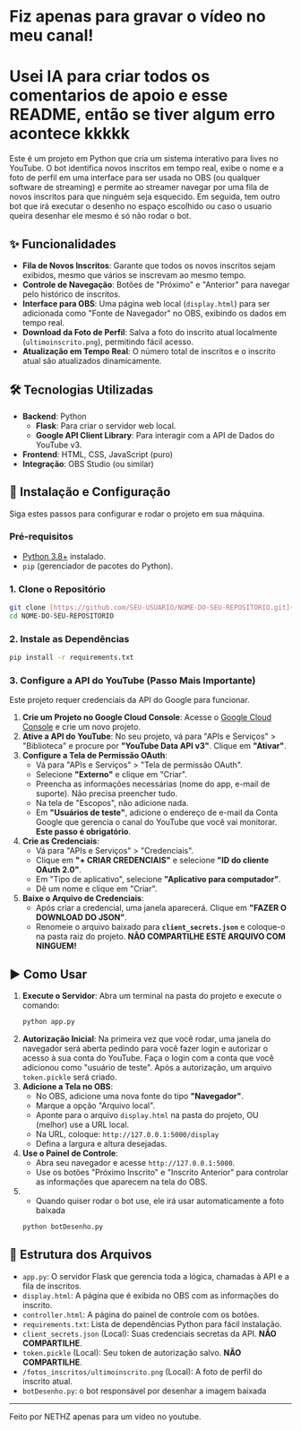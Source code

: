 # Fiz apenas para gravar o vídeo no meu canal!
# Usei IA para criar todos os comentarios de apoio e esse README, então se tiver algum erro acontece kkkkk

Este é um projeto em Python que cria um sistema interativo para lives no YouTube. O bot identifica novos inscritos em tempo real, exibe o nome e a foto de perfil em uma interface para ser usada no OBS (ou qualquer software de streaming) e permite ao streamer navegar por uma fila de novos inscritos para que ninguém seja esquecido.
Em seguida, tem outro bot que irá executar o desenho no espaço escolhido ou caso o usuario queira desenhar ele mesmo é só não rodar o bot.


## ✨ Funcionalidades

* **Fila de Novos Inscritos**: Garante que todos os novos inscritos sejam exibidos, mesmo que vários se inscrevam ao mesmo tempo.
* **Controle de Navegação**: Botões de "Próximo" e "Anterior" para navegar pelo histórico de inscritos.
* **Interface para OBS**: Uma página web local (`display.html`) para ser adicionada como "Fonte de Navegador" no OBS, exibindo os dados em tempo real.
* **Download da Foto de Perfil**: Salva a foto do inscrito atual localmente (`ultimoinscrito.png`), permitindo fácil acesso.
* **Atualização em Tempo Real**: O número total de inscritos e o inscrito atual são atualizados dinamicamente.

## 🛠️ Tecnologias Utilizadas

* **Backend**: Python
    * **Flask**: Para criar o servidor web local.
    * **Google API Client Library**: Para interagir com a API de Dados do YouTube v3.
* **Frontend**: HTML, CSS, JavaScript (puro)
* **Integração**: OBS Studio (ou similar)

## 🚀 Instalação e Configuração

Siga estes passos para configurar e rodar o projeto em sua máquina.

### Pré-requisitos

* [Python 3.8+](https://www.python.org/downloads/) instalado.
* `pip` (gerenciador de pacotes do Python).

### 1. Clone o Repositório

```bash
git clone [https://github.com/SEU-USUARIO/NOME-DO-SEU-REPOSITORIO.git](https://github.com/SEU-USUARIO/NOME-DO-SEU-REPOSITORIO.git)
cd NOME-DO-SEU-REPOSITORIO
```

### 2. Instale as Dependências

```bash
pip install -r requirements.txt
```

### 3. Configure a API do YouTube (Passo Mais Importante)

Este projeto requer credenciais da API do Google para funcionar.

1.  **Crie um Projeto no Google Cloud Console**: Acesse o [Google Cloud Console](https://console.cloud.google.com/) e crie um novo projeto.
2.  **Ative a API do YouTube**: No seu projeto, vá para "APIs e Serviços" > "Biblioteca" e procure por **"YouTube Data API v3"**. Clique em **"Ativar"**.
3.  **Configure a Tela de Permissão OAuth**:
    * Vá para "APIs e Serviços" > "Tela de permissão OAuth".
    * Selecione **"Externo"** e clique em "Criar".
    * Preencha as informações necessárias (nome do app, e-mail de suporte). Não precisa preencher tudo.
    * Na tela de "Escopos", não adicione nada.
    * Em **"Usuários de teste"**, adicione o endereço de e-mail da Conta Google que gerencia o canal do YouTube que você vai monitorar. **Este passo é obrigatório**.
4.  **Crie as Credenciais**:
    * Vá para "APIs e Serviços" > "Credenciais".
    * Clique em **"+ CRIAR CREDENCIAIS"** e selecione **"ID do cliente OAuth 2.0"**.
    * Em "Tipo de aplicativo", selecione **"Aplicativo para computador"**.
    * Dê um nome e clique em "Criar".
5.  **Baixe o Arquivo de Credenciais**:
    * Após criar a credencial, uma janela aparecerá. Clique em **"FAZER O DOWNLOAD DO JSON"**.
    * Renomeie o arquivo baixado para **`client_secrets.json`** e coloque-o na pasta raiz do projeto. **NÃO COMPARTILHE ESTE ARQUIVO COM NINGUEM!**


## ▶️ Como Usar

1.  **Execute o Servidor**: Abra um terminal na pasta do projeto e execute o comando:
    ```bash
    python app.py
    ```
2.  **Autorização Inicial**: Na primeira vez que você rodar, uma janela do navegador será aberta pedindo para você fazer login e autorizar o acesso à sua conta do YouTube. Faça o login com a conta que você adicionou como "usuário de teste". Após a autorização, um arquivo `token.pickle` será criado.
3.  **Adicione a Tela no OBS**:
    * No OBS, adicione uma nova fonte do tipo **"Navegador"**.
    * Marque a opção "Arquivo local".
    * Aponte para o arquivo `display.html` na pasta do projeto, OU (melhor) use a URL local.
    * Na URL, coloque: `http://127.0.0.1:5000/display`
    * Defina a largura e altura desejadas.
4.  **Use o Painel de Controle**:
    * Abra seu navegador e acesse `http://127.0.0.1:5000`.
    * Use os botões "Próximo Inscrito" e "Inscrito Anterior" para controlar as informações que aparecem na tela do OBS.
5.  * Quando quiser rodar o bot use, ele irá usar automaticamente a foto baixada
    ```bash
    python botDesenho.py
    ```

## 📁 Estrutura dos Arquivos

* `app.py`: O servidor Flask que gerencia toda a lógica, chamadas à API e a fila de inscritos.
* `display.html`: A página que é exibida no OBS com as informações do inscrito.
* `controller.html`: A página do painel de controle com os botões.
* `requirements.txt`: Lista de dependências Python para fácil instalação.
* `client_secrets.json` (Local): Suas credenciais secretas da API. **NÃO COMPARTILHE**.
* `token.pickle` (Local): Seu token de autorização salvo. **NÃO COMPARTILHE**.
* `/fotos_inscritos/ultimoinscrito.png` (Local): A foto de perfil do inscrito atual.
*  `botDesenho.py`: o bot responsável por desenhar a imagem baixada


---
Feito por NETHZ apenas para um vídeo no youtube.
